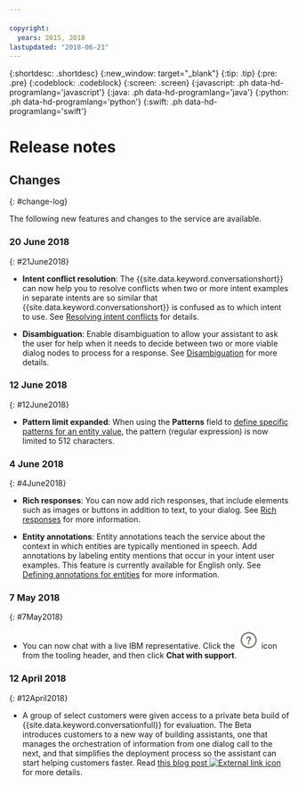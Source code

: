 ```yaml
---

copyright:
  years: 2015, 2018
lastupdated: "2018-06-21"
---
```


{:shortdesc: .shortdesc}
{:new_window: target="_blank"}
{:tip: .tip}
{:pre: .pre}
{:codeblock: .codeblock}
{:screen: .screen}
{:javascript: .ph data-hd-programlang='javascript'}
{:java: .ph data-hd-programlang='java'}
{:python: .ph data-hd-programlang='python'}
{:swift: .ph data-hd-programlang='swift'}

# Release notes

## Changes
{: #change-log}

The following new features and changes to the service are available.

### 20 June 2018
{: #21June2018}

- **Intent conflict resolution**: The {{site.data.keyword.conversationshort}} can now help you to resolve conflicts when two or more intent examples in separate intents are so similar that {{site.data.keyword.conversationshort}} is confused as to which intent to use. See [Resolving intent conflicts](intents.html#conflict-intents) for details.

- **Disambiguation**: Enable disambiguation to allow your assistant to ask the user for help when it needs to decide between two or more viable dialog nodes to process for a response. See [Disambiguation](dialog-runtime.html#disambiguation) for more details.

### 12 June 2018
{: #12June2018}

- **Pattern limit expanded**: When using the **Patterns** field to [define specific patterns for an entity value](entities.html#patterns), the pattern (regular expression) is now limited to 512 characters.

### 4 June 2018
{: #4June2018}

- **Rich responses**: You can now add rich responses, that include elements such as images or buttons in addition to text, to your dialog. See [Rich responses](dialog-overview.html#multimedia) for more information.

- **Entity annotations**: Entity annotations teach the service about the context in which entities are typically mentioned in speech. Add annotations by labeling entity mentions that occur in your intent user examples. This feature is currently available for English only. See [Defining annotations for entities](entities.html#defining-annotations-for-entities) for more information.

### 7 May 2018
{: #7May2018}

- You can now chat with a live IBM representative. Click the ![Help](images/help_icon.png) icon from the tooling header, and then click **Chat with support**.

### 12 April 2018
{: #12April2018}

- A group of select customers were given access to a private beta build of {{site.data.keyword.conversationfull}} for evaluation. The Beta introduces customers to a new way of building assistants, one that manages the orchestration of information from one dialog call to the next, and that simplifies the deployment process so the assistant can start helping customers faster. Read [this blog post ![External link icon](../../icons/launch-glyph.svg "External link icon")](https://www.ibm.com/blogs/watson/2018/03/the-future-of-watson-conversation-watson-assistant/) for more details.
